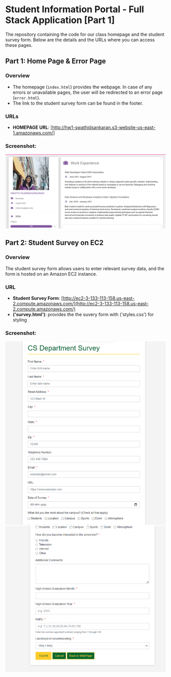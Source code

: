 # Student Information Portal - Full Stack Application [Part 1]

The repository containing the code for our class homepage and the student survey form. Below are the details and the URLs where you can access these pages.

## Part 1: Home Page & Error Page

### Overview
- The  homepage (`index.html`) provides the webpage. In case of any errors or unavailable pages, the user will be redirected to an error page (`error.html`).
- The link to the student survey form can be found in the footer.


### URLs
- **HOMEPAGE URL**: [http://hw1-swathidsankaran.s3-website-us-east-1.amazonaws.com/]
### Screenshot:
<img src= "https://github.com/Lemonnycodes/AWS-S3-Homepage-and-Student-Survey-Application/blob/main/img/1.png" />




## Part 2: Student Survey on EC2

### Overview
The student survey form allows users to enter relevant survey data, and the form is hosted on an Amazon EC2 instance. 

### URL
- **Student Survey Form**: [http://ec2-3-133-113-158.us-east-2.compute.amazonaws.com/](http://ec2-3-133-113-158.us-east-2.compute.amazonaws.com/)
- **('survey.html')**: provides the the suvery form with ('styles.css') for styling
### Screenshot:
<img src= "https://github.com/Lemonnycodes/AWS-S3-Homepage-and-Student-Survey-Application/blob/main/img/3.png" />
<img src= "https://github.com/Lemonnycodes/AWS-S3-Homepage-and-Student-Survey-Application/blob/main/img/4.png" />


